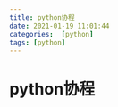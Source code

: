 ```yaml
---
title: python协程
date: 2021-01-19 11:01:44
categories:  [python]
tags: [python]
---
```



<!--more-->


# python协程
